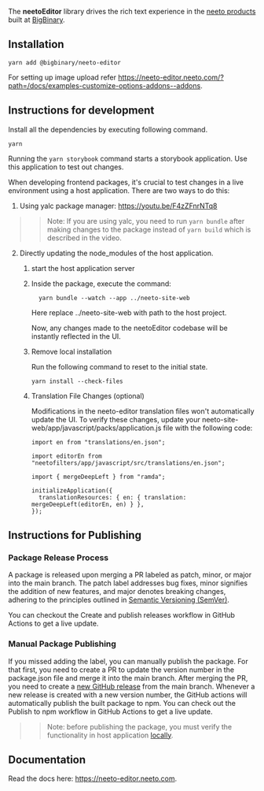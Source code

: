 The **neetoEditor** library drives the rich text experience in the
[neeto products](https://neeto.com) built at
[BigBinary](https://www.bigbinary.com).

## Installation

```
yarn add @bigbinary/neeto-editor
```

For setting up image upload refer
https://neeto-editor.neeto.com/?path=/docs/examples-customize-options-addons--addons.

## Instructions for development

Install all the dependencies by executing following command.

```
yarn
```

Running the `yarn storybook` command starts a storybook application. Use this
application to test out changes.

When developing frontend packages, it's crucial to test changes in a live environment using a host application.
There are two ways to do this:

1. Using yalc package manager: https://youtu.be/F4zZFnrNTq8

>> Note: If you are using yalc, you need to run `yarn bundle` after making changes to the package instead of `yarn build` which is described in the video.

2. Directly updating the node_modules of the host application.

    1. start the host application server
    2. Inside the package, execute the command:

        ```
          yarn bundle --watch --app ../neeto-site-web
        ```

        Here replace ../neeto-site-web with path to the host project.

        Now, any changes made to the neetoEditor codebase will be instantly reflected in the UI.

    3. Remove local installation

        Run the following command to reset to the initial state.
        ```
        yarn install --check-files
        ```

    4. Translation File Changes (optional)

        Modifications in the neeto-editor translation files won't automatically update the UI. To verify these changes, update your neeto-site-web/app/javascript/packs/application.js file with the following code:

        ```
        import en from "translations/en.json";

        import editorEn from "neetofilters/app/javascript/src/translations/en.json";

        import { mergeDeepLeft } from "ramda";

        initializeApplication({
          translationResources: { en: { translation: mergeDeepLeft(editorEn, en) } },
        });
        ```

## Instructions for Publishing

### Package Release Process

A package is released upon merging a PR labeled as patch, minor, or major into the main branch. The patch label addresses bug fixes, minor signifies the addition of new features, and major denotes breaking changes, adhering to the principles outlined in [Semantic Versioning (SemVer)](https://semver.org/).

You can checkout the Create and publish releases workflow in GitHub Actions to get a live update.

### Manual Package Publishing

If you missed adding the label, you can manually publish the package. For that first, you need to create a PR to update the version number in the package.json file and merge it into the main branch. After merging the PR, you need to create a [new GitHub release](https://docs.github.com/en/repositories/releasing-projects-on-github/managing-releases-in-a-repository) from the main branch. Whenever a new release is created with a new version number, the GitHub actions will automatically publish the built package to npm. You can check out the Publish to npm workflow in GitHub Actions to get a live update.

>> Note: before publishing the package, you must verify the functionality in host application [locally](#instructions-for-development).

## Documentation

Read the docs here: https://neeto-editor.neeto.com.
